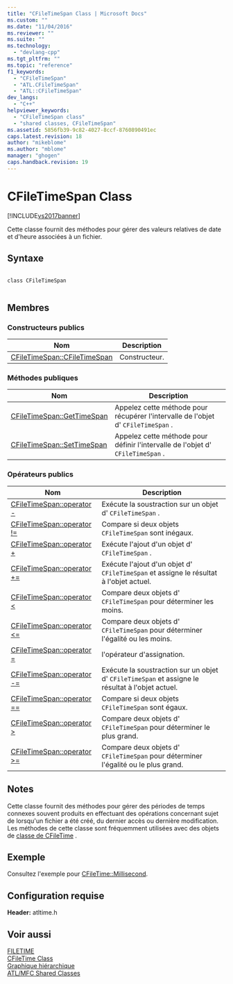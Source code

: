 ```yaml
---
title: "CFileTimeSpan Class | Microsoft Docs"
ms.custom: ""
ms.date: "11/04/2016"
ms.reviewer: ""
ms.suite: ""
ms.technology: 
  - "devlang-cpp"
ms.tgt_pltfrm: ""
ms.topic: "reference"
f1_keywords: 
  - "CFileTimeSpan"
  - "ATL.CFileTimeSpan"
  - "ATL::CFileTimeSpan"
dev_langs: 
  - "C++"
helpviewer_keywords: 
  - "CFileTimeSpan class"
  - "shared classes, CFileTimeSpan"
ms.assetid: 5856fb39-9c82-4027-8ccf-8760890491ec
caps.latest.revision: 18
author: "mikeblome"
ms.author: "mblome"
manager: "ghogen"
caps.handback.revision: 19
---
```

# CFileTimeSpan Class
[!INCLUDE[vs2017banner](../../assembler/inline/includes/vs2017banner.md)]

Cette classe fournit des méthodes pour gérer des valeurs relatives de date et d'heure associées à un fichier.  
  
## Syntaxe  
  
```  
  
class CFileTimeSpan  
  
```  
  
## Membres  
  
### Constructeurs publics  
  
|Nom|Description|  
|---------|-----------------|  
|[CFileTimeSpan::CFileTimeSpan](../Topic/CFileTimeSpan::CFileTimeSpan.md)|Constructeur.|  
  
### Méthodes publiques  
  
|Nom|Description|  
|---------|-----------------|  
|[CFileTimeSpan::GetTimeSpan](../Topic/CFileTimeSpan::GetTimeSpan.md)|Appelez cette méthode pour récupérer l'intervalle de l'objet d' `CFileTimeSpan` .|  
|[CFileTimeSpan::SetTimeSpan](../Topic/CFileTimeSpan::SetTimeSpan.md)|Appelez cette méthode pour définir l'intervalle de l'objet d' `CFileTimeSpan` .|  
  
### Opérateurs publics  
  
|Nom|Description|  
|---------|-----------------|  
|[CFileTimeSpan::operator \-](../Topic/CFileTimeSpan::operator%20-.md)|Exécute la soustraction sur un objet d' `CFileTimeSpan` .|  
|[CFileTimeSpan::operator \!\=](../Topic/CFileTimeSpan::operator%20!=.md)|Compare si deux objets `CFileTimeSpan` sont inégaux.|  
|[CFileTimeSpan::operator \+](../Topic/CFileTimeSpan::operator%20+.md)|Exécute l'ajout d'un objet d' `CFileTimeSpan` .|  
|[CFileTimeSpan::operator \+\=](../Topic/CFileTimeSpan::operator%20+=.md)|Exécute l'ajout d'un objet d' `CFileTimeSpan` et assigne le résultat à l'objet actuel.|  
|[CFileTimeSpan::operator \<](../Topic/CFileTimeSpan::operator%20%3C.md)|Compare deux objets d' `CFileTimeSpan` pour déterminer les moins.|  
|[CFileTimeSpan::operator \<\=](../Topic/CFileTimeSpan::operator%20%3C=.md)|Compare deux objets d' `CFileTimeSpan` pour déterminer l'égalité ou les moins.|  
|[CFileTimeSpan::operator \=](../Topic/CFileTimeSpan::operator%20=.md)|l'opérateur d'assignation.|  
|[CFileTimeSpan::operator \-\=](../Topic/CFileTimeSpan::operator%20-=.md)|Exécute la soustraction sur un objet d' `CFileTimeSpan` et assigne le résultat à l'objet actuel.|  
|[CFileTimeSpan::operator \=\=](../Topic/CFileTimeSpan::operator%20==.md)|Compare si deux objets `CFileTimeSpan` sont égaux.|  
|[CFileTimeSpan::operator \>](../Topic/CFileTimeSpan::operator%20%3E.md)|Compare deux objets d' `CFileTimeSpan` pour déterminer le plus grand.|  
|[CFileTimeSpan::operator \>\=](../Topic/CFileTimeSpan::operator%20%3E=.md)|Compare deux objets d' `CFileTimeSpan` pour déterminer l'égalité ou le plus grand.|  
  
## Notes  
 Cette classe fournit des méthodes pour gérer des périodes de temps connexes souvent produits en effectuant des opérations concernant sujet de lorsqu'un fichier a été créé, du dernier accès ou dernière modification.  Les méthodes de cette classe sont fréquemment utilisées avec des objets de [classe de CFileTime](../../atl-mfc-shared/reference/cfiletime-class.md) .  
  
## Exemple  
 Consultez l'exemple pour [CFileTime::Millisecond](../Topic/CFileTime::Millisecond.md).  
  
## Configuration requise  
 **Header:** atltime.h  
  
## Voir aussi  
 [FILETIME](http://msdn.microsoft.com/library/windows/desktop/ms724284)   
 [CFileTime Class](../../atl-mfc-shared/reference/cfiletime-class.md)   
 [Graphique hiérarchique](../../mfc/hierarchy-chart.md)   
 [ATL\/MFC Shared Classes](../../atl-mfc-shared/atl-mfc-shared-classes.md)